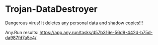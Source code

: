 # Trojan-DataDestroyer
Dangerous virus! It deletes any personal data and shadow copies!!!


Any.Run results: https://app.any.run/tasks/d57b316e-56d9-442d-b75d-da987fd7a5c4/
